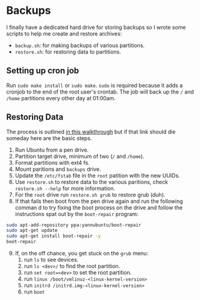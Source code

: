 # Backups

I finally have a dedicated hard drive for storing backups so I wrote some
scripts to help me create and restore archives:

- `backup.sh`: for making backups of various partitions.
- `restore.sh`: for restoring data to partitions.

## Setting up cron job

Run `sudo make install` or `sudo make`. `sudo` is required because it adds a
cronjob to the end of the root user's crontab. The job will back up the `/` and
`/home` partitions every other day at 01:00am.

## Restoring Data

The process is outlined [in this walkthrough](https://help.ubuntu.com/community/BackupYourSystem/TAR)
but if that link should die someday here are the basic steps.

1. Run Ubuntu from a pen drive.
2. Partition target drive, minimum of two (`/` and `/home`).
3. Format partitions with ext4 fs.
4. Mount paritions and `backups` drive.
5. Update the `/etc/fstab` file in the `root` patition with the new UUIDs.
6. Use `restore.sh` to restore data to the various paritions, check `restore.sh
--help` for more information.
7. For the `root` drive run `restore.sh grub` to restore grub (duh).
8. If that fails then boot from the pen drive again and run the following comman
d to try fixing the boot process on the drive and follow the instructions spat
out by the `boot-repair` program:

```bash
sudo apt-add-repository ppa:yannubuntu/boot-repair
sudo apt-get update
sudo apt-get install boot-repair -y
boot-repair
```

9. If, on the off chance, you get stuck on the `grub` menu:
   1. run `ls` to see devices.
   2. run `ls <dev>/` to find the root partition.
   3. run `set root=<dev>` to set the root partition.
   4. run `linux /boot/vmlinuz-<linux-kernel-version>`
   5. run `initrd /initrd.img-<linux-kernel-version>`
   6. run `boot`

